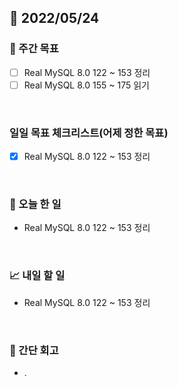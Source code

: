 ## 📅 2022/05/24


### 👏 주간 목표

- [ ] Real MySQL 8.0 122 ~ 153 정리
- [ ] Real MySQL 8.0 155 ~ 175 읽기

<br/>

### 일일 목표 체크리스트(어제 정한 목표)

- [x] Real MySQL 8.0 122 ~ 153 정리

<br/>

### 💯 오늘 한 일

- Real MySQL 8.0 122 ~ 153 정리

<br/>

### 📈 내일 할 일

- Real MySQL 8.0 122 ~ 153 정리

<br/>

### 🤔 간단 회고

- .




 




 








